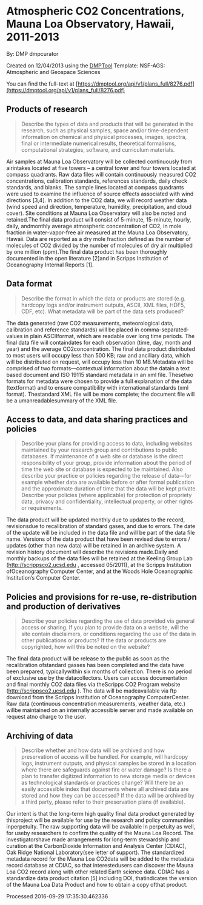 # Atmospheric CO2 Concentrations, Mauna Loa Observatory, Hawaii, 2011-2013

By: DMP dmpcurator

Created on 12/04/2013 using the [DMPTool](https://dmp.cdlib.org/) Template: NSF-AGS: Atmospheric and Geospace Sciences

You can find the full-text at [https://dmptool.org/api/v1/plans_full/8276.pdf](https://dmptool.org/api/v1/plans_full/8276.pdf) 

## Products of research

> Describe the types of data and products that will be generated in the research, such as physical samples, space and/or time-dependent information on chemical and physical processes, images, spectra, final or intermediate numerical results, theoretical formalisms, computational strategies, software, and curriculum materials.

Air samples at Mauna Loa Observatory will be collected continuously from airintakes located at five towers &ndash; a central tower and four towers located at compass quadrants. Raw data files will contain continuously measured CO2 concentrations, calibration standards, references standards, daily check standards, and blanks. The sample lines located at compass quadrants were used to examine the influence of source effects associated with wind directions [3,4]. In addition to the CO2 data, we will record weather data (wind speed and direction, temperature, humidity, precipitation, and cloud cover). Site conditions at Mauna Loa Observatory will also be noted and retained.The final data product will consist of 5-minute, 15-minute, hourly, daily, andmonthly average atmospheric concentration of CO2, in mole fraction in water-vapor-free air measured at the Mauna Loa Observatory, Hawaii. Data are reported as a dry mole fraction defined as the number of molecules of CO2 divided by the number of molecules of dry air multiplied by one million (ppm).The final data product has been thoroughly documented in the open literature [2]and in Scripps Institution of Oceanography Internal Reports [1].

## Data format

> Describe the format in which the data or products are stored (e.g. hardcopy logs and/or instrument outputs, ASCII, XML files, HDF5, CDF, etc). What metadata will be part of the data sets produced?

The data generated (raw CO2 measurements, meteorological data, calibration and reference standards) will be placed in comma-separated-values in plain ASCIIformat, which are readable over long time periods. The final data file will containdates for each observation (time, day, month and year) and the average CO2concentration. The final data product distributed to most users will occupy less than 500 KB; raw and ancillary data, which will be distributed on request, will occupy less than 10 MB.Metadata will be comprised of two formats&mdash;contextual information about the datain a text based document and ISO 19115 standard metadata in an xml file. Thesetwo formats for metadata were chosen to provide a full explanation of the data (textformat) and to ensure compatibility with international standards (xml format). Thestandard XML file will be more complete; the document file will be a umanreadablesummary of the XML file.

## Access to data, and data sharing practices and policies

> Describe your plans for providing access to data, including websites maintained by your research group and contributions to public databases. If maintenance of a web site or database is the direct responsibility of your group, provide information about the period of time the web site or database is expected to be maintained. Also describe your practice or policies regarding the release of data&#8212;for example whether data are available before or after formal publication and the approximate duration of time that the data will be kept private. Describe your policies (where applicable) for protection of propriety data, privacy and confidentiality, intellectual property, or other rights or requirements.

The data product will be updated monthly due to updates to the record, revisionsdue to recalibration of standard gases, and due to errors. The date of the update will be included in the data file and will be part of the data file name. Versions of the data product that have been revised due to errors / updates (other than new data) will be retained in an archive system. A revision history document will describe the revisions made.Daily and monthly backups of the data files will be retained at the Keeling Group Lab (http://scrippsco2.ucsd.edu , accessed 05/2011), at the Scripps Institution ofOceanography Computer Center, and at the Woods Hole Oceanographic Institution&rsquo;s Computer Center.

## Policies and provisions for re-use, re-distribution and production of derivatives

> Describe your policies regarding the use of data provided via general access or sharing. If you plan to provide data on a website, will the site contain disclaimers, or conditions regarding the use of the data in other publications or products? If the data or products are copyrighted, how will this be noted on the website?

The final data product will be release to the public as soon as the recalibration ofstandard gasses has been completed and the data have been prepared, typicallywithin six months of collection. There is no period of exclusive use by the datacollectors. Users can access documentation and final monthly CO2 data files via theScripps CO2 Program website (http://scrippsco2.ucsd.edu ). The data will be madeavailable via ftp download from the Scripps Institution of Oceanography ComputerCenter. Raw data (continuous concentration measurements, weather data, etc.) willbe maintained on an internally accessible server and made available on request atno charge to the user.

## Archiving of data

> Describe whether and how data will be archived and how preservation of access will be handled. For example, will hardcopy logs, instrument outputs, and physical samples be stored in a location where there are safeguards against fire or water damage? Is there a plan to transfer digitized information to new storage media or devices as technological standards or practices change? Will there be an easily accessible index that documents where all archived data are stored and how they can be accessed? If the data will be archived by a third party, please refer to their preservation plans (if available).

Our intent is that the long-term high quality final data product generated by thisproject will be available for use by the research and policy communities inperpetuity. The raw supporting data will be available in perpetuity as well, for useby researchers to confirm the quality of the Mauna Loa Record. The investigatorshave made arrangements for long-term stewardship and curation at the CarbonDioxide Information and Analysis Center (CDIAC), Oak Ridge National Laboratory(see letter of support). The standardized metadata record for the Mauna Loa CO2data will be added to the metadata record database at CDIAC, so that interestedusers can discover the Mauna Loa CO2 record along with other related Earth science data. CDIAC has a standardize data product citation [5] including DOI, thatindicates the version of the Mauna Loa Data Product and how to obtain a copy ofthat product.

Processed 2016-09-29 17:35:30.462336

